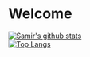 # Welcome

[![Samir's github stats](https://github-readme-stats.vercel.app/api?username=SamirIngley&show_icons=true&theme=onedark)](https://github.com/SamirIngley/SamirIngley)\
[![Top Langs](https://github-readme-stats.vercel.app/api/top-langs/?username=SamirIngley&layout=compact&theme=onedark)](https://github.com/SamirIngley/SamirIngley)

<!--
**SamirIngley/SamirIngley** is a ✨ _special_ ✨ repository because its `README.md` (this file) appears on your GitHub profile.

Here are some ideas to get you started:

- 🔭 I’m currently working on ...
- 🌱 I’m currently learning ...
- 👯 I’m looking to collaborate on ...
- 🤔 I’m looking for help with ...
- 💬 Ask me about ...
- 📫 How to reach me: ...
- 😄 Pronouns: ...
- ⚡ Fun fact: ...
-->
